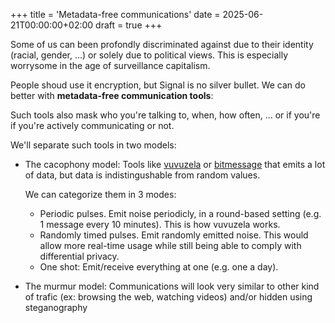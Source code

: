 +++
title = 'Metadata-free communications'
date = 2025-06-21T00:00:00+02:00
draft = true
+++

Some of us can been profondly discriminated against due to their identity
(racial, gender, ...) or solely due to political views. This is especially
worrysome in the age of surveillance capitalism.

People shoud use it encryption, but Signal is no silver bullet. We can do
better with **metadata-free communication tools**:

Such tools also mask who you're talking to, when, how often, ... or if you're
if you're actively communicating or not.

We'll separate such tools in two models:
- The cacophony model: Tools like [vuvuzela](https://vuvuzela.io/) or
  [bitmessage](https://en.wikipedia.org/wiki/Bitmessage) that emits a lot of
  data, but data is indistingushable from random values.

  We can categorize them in 3 modes:
  + Periodic pulses. Emit noise periodicly, in a round-based setting (e.g. 1
    message every 10 minutes). This is how vuvuzela works.
  + Randomly timed pulses. Emit randomly emitted noise. This would allow more
    real-time usage while still being able to comply with differential privacy.
  + One shot: Emit/receive everything at one (e.g. one a day).

- The murmur model: Communications will look very similar to other kind of
  trafic (ex: browsing the web, watching videos) and/or hidden using
  steganography
